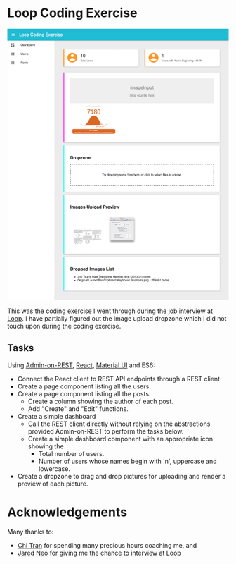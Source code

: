# Loop Coding Exercise

<p align="center"><img src="./documentation/screenshot.png"/></p>

This was the coding exercise I went through during the job interview at [Loop](https://loop.space/). I have partially figured out the image upload dropzone which I did not touch upon during the coding exercise.

<!-- ## Live Deployment -->


## Tasks

Using [Admin-on-REST](https://marmelab.com/admin-on-rest//index.html), [React](https://reactjs.org/), [Material UI](http://www.material-ui.com/) and ES6:

- Connect the React client to REST API endpoints through a REST client
- Create a page component listing all the users.
- Create a page component listing all the posts.
  - Create a column showing the author of each post.
  - Add "Create" and "Edit" functions.
- Create a simple dashboard
  - Call the REST client directly without relying on the abstractions provided Admin-on-REST to perform the tasks below.
  - Create a simple dashboard component with an appropriate icon showing the
    - Total number of users.
    - Number of users whose names begin with 'n', uppercase and lowercase.
- Create a dropzone to drag and drop pictures for uploading and render a preview of each picture.

# Acknowledgements

Many thanks to:

- [Chi Tran](https://www.linkedin.com/in/chitran1/) for spending many precious hours coaching me, and
- [Jared Neo](https://www.linkedin.com/in/jared-neo-aik-yong-40779332/) for giving me the chance to interview at Loop
